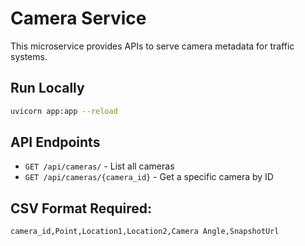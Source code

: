 # Camera Service

This microservice provides APIs to serve camera metadata for traffic systems.

## Run Locally
```bash
uvicorn app:app --reload
```

## API Endpoints
- `GET /api/cameras/` - List all cameras
- `GET /api/cameras/{camera_id}` - Get a specific camera by ID

## CSV Format Required:
```
camera_id,Point,Location1,Location2,Camera Angle,SnapshotUrl
```